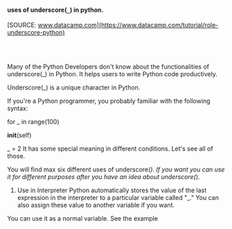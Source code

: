 #### uses of underscore(`_`) in python.

[SOURCE: www.datacamp.com](https://www.datacamp.com/tutorial/role-underscore-python)

<br>
<br>

Many of the Python Developers don't know about the functionalities of underscore(\_) in Python. It helps users to write Python code productively.

Underscore(\_) is a unique character in Python.

If you're a Python programmer, you probably familiar with the following syntax:

for \_ in range(100)

**init**(self)

\_ = 2
It has some special meaning in different conditions. Let's see all of those.

You will find max six different uses of underscore(_). If you want you can use it for different purposes after you have an idea about underscore(_).

1. Use in Interpreter
   Python automatically stores the value of the last expression in the interpreter to a particular variable called "\_." You can also assign these value to another variable if you want.

You can use it as a normal variable. See the example
